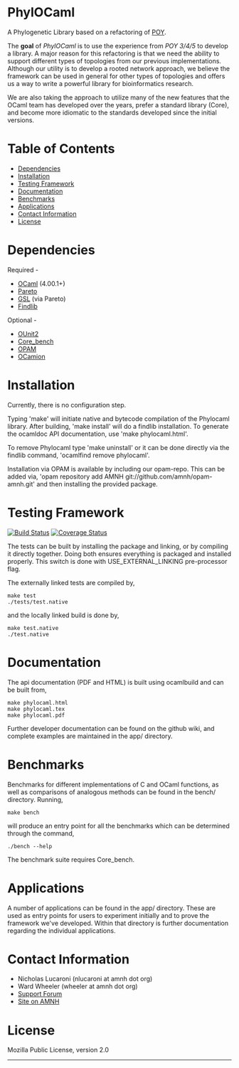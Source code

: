 PhylOCaml
=========
A Phylogenetic Library based on a refactoring of [POY](http://code.google.com/p/poy).

The **goal** of *PhylOCaml* is to use the experience from *POY 3/4/5* to develop a
library. A major reason for this refactoring is that we need the ability to
support different types of topologies from our previous implementations.
Although our utility is to develop a rooted network approach, we believe the
framework can be used in general for other types of topologies and offers us a
way to write a powerful library for bioinformatics research.

We are also taking the approach to utilize many of the new features that the
OCaml team has developed over the years, prefer a standard library (Core), and
become more idiomatic to the standards developed since the initial versions.


Table of Contents
=================

+ [Dependencies](#dependencies)
+ [Installation](#installation)
+ [Testing Framework](#testing-framework)
+ [Documentation](#documentation)
+ [Benchmarks](#benchmarks)
+ [Applications](#applications)
+ [Contact Information](#contact-information)
+ [License](#license)


Dependencies
============

Required -
+ [OCaml](http://ocaml.org) (4.00.1+)
+ [Pareto](http://github.com/superbobry/pareto/)
+ [GSL](https://bitbucket.org/mmottl/gsl-ocaml) (via Pareto)
+ [Findlib](http://projects.camlcity.org/projects/findlib.html)

Optional -
+ [OUnit2](http://ounit.forge.ocamlcore.org/)
+ [Core\_bench](https://blogs.janestreet.com/ocaml-core/110.01.00/doc/core_bench/)
+ [OPAM](http://opam.ocaml.org)
+ [OCamion](http://github.com/amnh/ocamion/)


Installation
=====================

Currently, there is no configuration step.

Typing 'make' will initiate native and bytecode compilation of the Phylocaml
library.  After building, 'make install' will do a findlib installation.  To
generate the ocamldoc API documentation, use 'make phylocaml.html'.

To remove Phylocaml type 'make uninstall' or it can be done directly via the
findlib command, 'ocamlfind remove phylocaml'.

Installation via OPAM is available by including our opam-repo. This can be added
via, 'opam repository add AMNH git://github.com/amnh/opam-amnh.git' and then
installing the provided package.


Testing Framework
=================
[![Build Status](https://travis-ci.org/amnh/phylocaml.png?branch=master)](https://travis-ci.org/amnh/phylocaml)
[![Coverage Status](https://coveralls.io/repos/amnh/phylocaml/badge.png)](https://coveralls.io/r/amnh/phylocaml)

The tests can be built by installing the package and linking, or by compiling it
directly together. Doing both ensures everything is packaged and installed
properly. This switch is done with USE\_EXTERNAL\_LINKING pre-processor flag.

The externally linked tests are compiled by,

    make test
    ./tests/test.native

and the locally linked build is done by,

    make test.native
    ./test.native


Documentation
=================

The api documentation (PDF and HTML) is built using ocamlbuild and can be built from,

    make phylocaml.html
    make phylocaml.tex
    make phylocaml.pdf

Further developer documentation can be found on the github wiki, and complete examples
are maintained in the app/ directory.


Benchmarks
==========

Benchmarks for different implementations of C and OCaml functions, as well as comparisons
of analogous methods can be found in the bench/ directory. Running,

    make bench

will produce an entry point for all the benchmarks which can be determined through the
command,

    ./bench --help

The benchmark suite requires Core\_bench.


Applications
============

A number of applications can be found in the app/ directory. These are used as entry
points for users to experiment initially and to prove the framework we've developed.
Within that directory is further documentation regarding the individual applications.


Contact Information
===================
+ Nicholas Lucaroni (nlucaroni at amnh dot org)
+ Ward Wheeler (wheeler at amnh dot org)
+ [Support Forum](https://groups.google.com/forum/?fromgroups#!forum/poy4)
+ [Site on AMNH](http://www.amnh.org/our-research/computational-sciences/)


License
===================
Mozilla Public License, version 2.0


-------------------------------------------------------------------------------
